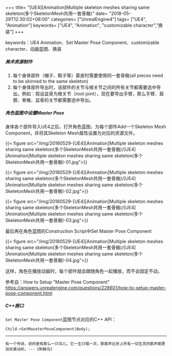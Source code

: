 +++
title= "[UE4][Animation]Multiple skeleton meshes sharing same skeleton(多个SkeletonMesh共用一套骨骼)"
date= "2018-05-29T12:30:02+08:00"
categories= ["UnrealEngine4"]
tags= ["UE4", "Animation"]
keywords= ["UE4", "Animation", "customizable character","换装"]
+++

keywords：UE4 Animation、Set Master Pose Component、customizable character、动画蓝图、换装

##### 美术资源制作
1. 每个身体部件（帽子、鞋子等）蒙皮时需要使用同一套骨骼(all pieces need to be skinned to the same skeleton)
2. 每个身体部件导出时，该部件的关节与根关节之间的所有关节都需要选中导出。例如：假设盆骨为根关节（root joint），现在要导出手臂，那么手臂、肩膀、脊椎、盆骨的关节都需要选中导出。

##### 角色蓝图中设置Master Pose

身体各个部件导入UE4之后，打开角色蓝图，为每个部件Add一个Skeleton Mesh Component，并将其Skeleton Mesh属性设置为对应的资源文件。

{{< figure src="/img/20180529-[UE4][Animation]Multiple skeleton meshes sharing same skeleton(多个SkeletonMesh共用一套骨骼)/[UE4][Animation]Multiple skeleton meshes sharing same skeleton(多个SkeletonMesh共用一套骨骼)-01.jpg">}}

{{< figure src="/img/20180529-[UE4][Animation]Multiple skeleton meshes sharing same skeleton(多个SkeletonMesh共用一套骨骼)/[UE4][Animation]Multiple skeleton meshes sharing same skeleton(多个SkeletonMesh共用一套骨骼)-02.jpg">}}

{{< figure src="/img/20180529-[UE4][Animation]Multiple skeleton meshes sharing same skeleton(多个SkeletonMesh共用一套骨骼)/[UE4][Animation]Multiple skeleton meshes sharing same skeleton(多个SkeletonMesh共用一套骨骼)-03.jpg">}}

最后再在角色蓝图的Construction Script中Set Master Pose Component

{{< figure src="/img/20180529-[UE4][Animation]Multiple skeleton meshes sharing same skeleton(多个SkeletonMesh共用一套骨骼)/[UE4][Animation]Multiple skeleton meshes sharing same skeleton(多个SkeletonMesh共用一套骨骼)-04.jpg">}}

这样，角色在播放动画时，每个部件就会跟随角色一起播放，而不会固定不动。

参考自：How to Setup "Master Pose Component"  
https://answers.unrealengine.com/questions/228601/how-to-setup-master-pose-component.html

##### C++接口

`Set Master Pose Component`蓝图节点对应的C++ API：

    Child->SetMaseterPoseComponent(Body);

***
`有一个传说，说的是有那么一只鸟儿，它一生只唱一次，那歌声比世上所有一切生灵的歌声都更加优美动听。---《荆棘鸟》`